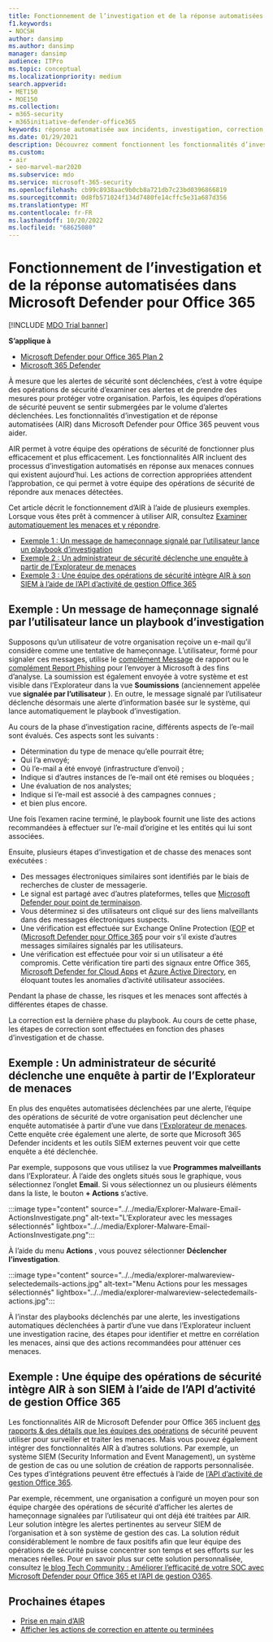```yaml
---
title: Fonctionnement de l’investigation et de la réponse automatisées dans Microsoft Defender pour Office 365
f1.keywords:
- NOCSH
author: dansimp
ms.author: dansimp
manager: dansimp
audience: ITPro
ms.topic: conceptual
ms.localizationpriority: medium
search.appverid:
- MET150
- MOE150
ms.collection:
- m365-security
- m365initiative-defender-office365
keywords: réponse automatisée aux incidents, investigation, correction, protection contre les menaces
ms.date: 01/29/2021
description: Découvrez comment fonctionnent les fonctionnalités d’investigation et de réponse automatisées dans Microsoft Defender pour Office 365
ms.custom:
- air
- seo-marvel-mar2020
ms.subservice: mdo
ms.service: microsoft-365-security
ms.openlocfilehash: cb99c8938aac9b0cb8a721db7c23bd0396866819
ms.sourcegitcommit: 0d8fb571024f134d7480fe14cffc5e31a687d356
ms.translationtype: MT
ms.contentlocale: fr-FR
ms.lasthandoff: 10/20/2022
ms.locfileid: "68625080"
---
```

# <a name="how-automated-investigation-and-response-works-in-microsoft-defender-for-office-365"></a>Fonctionnement de l’investigation et de la réponse automatisées dans Microsoft Defender pour Office 365

[!INCLUDE [MDO Trial banner](../includes/mdo-trial-banner.md)]

**S’applique à**
- [Microsoft Defender pour Office 365 Plan 2](defender-for-office-365.md)
- [Microsoft 365 Defender](../defender/microsoft-365-defender.md)

À mesure que les alertes de sécurité sont déclenchées, c’est à votre équipe des opérations de sécurité d’examiner ces alertes et de prendre des mesures pour protéger votre organisation. Parfois, les équipes d’opérations de sécurité peuvent se sentir submergées par le volume d’alertes déclenchées. Les fonctionnalités d’investigation et de réponse automatisées (AIR) dans Microsoft Defender pour Office 365 peuvent vous aider.

AIR permet à votre équipe des opérations de sécurité de fonctionner plus efficacement et plus efficacement. Les fonctionnalités AIR incluent des processus d’investigation automatisés en réponse aux menaces connues qui existent aujourd’hui. Les actions de correction appropriées attendent l’approbation, ce qui permet à votre équipe des opérations de sécurité de répondre aux menaces détectées.

Cet article décrit le fonctionnement d’AIR à l’aide de plusieurs exemples. Lorsque vous êtes prêt à commencer à utiliser AIR, consultez [Examiner automatiquement les menaces et y répondre](office-365-air.md).

- [Exemple 1 : Un message de hameçonnage signalé par l’utilisateur lance un playbook d’investigation](#example-a-user-reported-phish-message-launches-an-investigation-playbook)
- [Exemple 2 : Un administrateur de sécurité déclenche une enquête à partir de l’Explorateur de menaces](#example-a-security-administrator-triggers-an-investigation-from-threat-explorer)
- [Exemple 3 : Une équipe des opérations de sécurité intègre AIR à son SIEM à l’aide de l’API d’activité de gestion Office 365](#example-a-security-operations-team-integrates-air-with-their-siem-using-the-office-365-management-activity-api)

## <a name="example-a-user-reported-phish-message-launches-an-investigation-playbook"></a>Exemple : Un message de hameçonnage signalé par l’utilisateur lance un playbook d’investigation

Supposons qu’un utilisateur de votre organisation reçoive un e-mail qu’il considère comme une tentative de hameçonnage. L’utilisateur, formé pour signaler ces messages, utilise le [complément Message](enable-the-report-message-add-in.md) de rapport ou le [complément Report Phishing](enable-the-report-phish-add-in.md) pour l’envoyer à Microsoft à des fins d’analyse. La soumission est également envoyée à votre système et est visible dans l’Explorateur dans la vue **Soumissions** (anciennement appelée vue **signalée par l’utilisateur** ). En outre, le message signalé par l’utilisateur déclenche désormais une alerte d’information basée sur le système, qui lance automatiquement le playbook d’investigation.

Au cours de la phase d’investigation racine, différents aspects de l’e-mail sont évalués. Ces aspects sont les suivants :

- Détermination du type de menace qu’elle pourrait être;
- Qui l’a envoyé;
- Où l’e-mail a été envoyé (infrastructure d’envoi) ;
- Indique si d’autres instances de l’e-mail ont été remises ou bloquées ;
- Une évaluation de nos analystes;
- Indique si l’e-mail est associé à des campagnes connues ;
- et bien plus encore.

Une fois l’examen racine terminé, le playbook fournit une liste des actions recommandées à effectuer sur l’e-mail d’origine et les entités qui lui sont associées.

Ensuite, plusieurs étapes d’investigation et de chasse des menaces sont exécutées :

- Des messages électroniques similaires sont identifiés par le biais de recherches de cluster de messagerie.
- Le signal est partagé avec d’autres plateformes, telles que [Microsoft Defender pour point de terminaison](/windows/security/threat-protection/microsoft-defender-atp/microsoft-defender-advanced-threat-protection).
- Vous déterminez si des utilisateurs ont cliqué sur des liens malveillants dans des messages électroniques suspects.
- Une vérification est effectuée sur Exchange Online Protection ([EOP](exchange-online-protection-overview.md) et ([Microsoft Defender pour Office 365](defender-for-office-365.md) pour voir s’il existe d’autres messages similaires signalés par les utilisateurs.
- Une vérification est effectuée pour voir si un utilisateur a été compromis. Cette vérification tire parti des signaux entre Office 365, [Microsoft Defender for Cloud Apps](/cloud-app-security) et [Azure Active Directory](/azure/active-directory), en éloquant toutes les anomalies d’activité utilisateur associées.

Pendant la phase de chasse, les risques et les menaces sont affectés à différentes étapes de chasse.

La correction est la dernière phase du playbook. Au cours de cette phase, les étapes de correction sont effectuées en fonction des phases d’investigation et de chasse.

## <a name="example-a-security-administrator-triggers-an-investigation-from-threat-explorer"></a>Exemple : Un administrateur de sécurité déclenche une enquête à partir de l’Explorateur de menaces

En plus des enquêtes automatisées déclenchées par une alerte, l’équipe des opérations de sécurité de votre organisation peut déclencher une enquête automatisée à partir d’une vue dans [l’Explorateur de menaces](threat-explorer.md). Cette enquête crée également une alerte, de sorte que Microsoft 365 Defender incidents et les outils SIEM externes peuvent voir que cette enquête a été déclenchée.

Par exemple, supposons que vous utilisez la vue **Programmes malveillants** dans l’Explorateur. À l’aide des onglets situés sous le graphique, vous sélectionnez l’onglet **Email**. Si vous sélectionnez un ou plusieurs éléments dans la liste, le bouton **+ Actions** s’active.

:::image type="content" source="../../media/Explorer-Malware-Email-ActionsInvestigate.png" alt-text="L’Explorateur avec les messages sélectionnés" lightbox="../../media/Explorer-Malware-Email-ActionsInvestigate.png":::

À l’aide du menu **Actions** , vous pouvez sélectionner **Déclencher l’investigation**.

:::image type="content" source="../../media/explorer-malwareview-selectedemails-actions.jpg" alt-text="Menu Actions pour les messages sélectionnés" lightbox="../../media/explorer-malwareview-selectedemails-actions.jpg":::

À l’instar des playbooks déclenchés par une alerte, les investigations automatiques déclenchées à partir d’une vue dans l’Explorateur incluent une investigation racine, des étapes pour identifier et mettre en corrélation les menaces, ainsi que des actions recommandées pour atténuer ces menaces.

## <a name="example-a-security-operations-team-integrates-air-with-their-siem-using-the-office-365-management-activity-api"></a>Exemple : Une équipe des opérations de sécurité intègre AIR à son SIEM à l’aide de l’API d’activité de gestion Office 365

Les fonctionnalités AIR de Microsoft Defender pour Office 365 incluent [des rapports & des détails que les équipes des opérations](air-view-investigation-results.md) de sécurité peuvent utiliser pour surveiller et traiter les menaces. Mais vous pouvez également intégrer des fonctionnalités AIR à d’autres solutions. Par exemple, un système SIEM (Security Information and Event Management), un système de gestion de cas ou une solution de création de rapports personnalisée. Ces types d’intégrations peuvent être effectués à l’aide de [l’API d’activité de gestion Office 365](/office/office-365-management-api/office-365-management-activity-api-reference).

Par exemple, récemment, une organisation a configuré un moyen pour son équipe chargée des opérations de sécurité d’afficher les alertes de hameçonnage signalées par l’utilisateur qui ont déjà été traitées par AIR. Leur solution intègre les alertes pertinentes au serveur SIEM de l’organisation et à son système de gestion des cas. La solution réduit considérablement le nombre de faux positifs afin que leur équipe des opérations de sécurité puisse concentrer son temps et ses efforts sur les menaces réelles. Pour en savoir plus sur cette solution personnalisée, consultez [le blog Tech Community : Améliorer l’efficacité de votre SOC avec Microsoft Defender pour Office 365 et l’API de gestion O365](https://techcommunity.microsoft.com/t5/microsoft-security-and/improve-the-effectiveness-of-your-soc-with-office-365-atp-and/ba-p/1525185).

## <a name="next-steps"></a>Prochaines étapes

- [Prise en main d’AIR](office-365-air.md)
- [Afficher les actions de correction en attente ou terminées](air-review-approve-pending-completed-actions.md)
